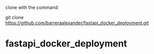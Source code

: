 clone with the command:

git clone https://github.com/barreraalexander/fastapi_docker_deployment.git



# fastapi_docker_deployment